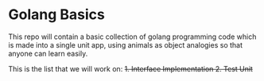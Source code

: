 # Golang Basics
This repo will contain a basic collection of golang programming code which is made into a single unit app, using animals as object analogies so that anyone can learn easily.

This is the list that we will work on:
~~1. Interface Implementation
 2. Test Unit~~
